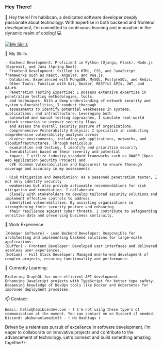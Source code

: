 ### Hey There!
👋 Hey there! I'm habibcan, a dedicated software developer deeply passionate about technology. With expertise in both backend and frontend development, I'm committed to continuous learning and innovation in the dynamic realm of coding! 💻

[![My Skills](https://skillicons.dev/icons?i=js,html,css,go,php,py,nodejs,java,css,c)](https://skillicons.dev)

🚀 My Skills 

    · Backend Development: Proficient in Python (Django, Flask), Node.js (Express), and Java (Spring Boot).
    · Frontend Development: Skilled in HTML, CSS, and JavaScript frameworks such as React, Angular, and Vue.js.
    · Databases: Experienced with MongoDB, MySQL, PostgreSQL, and Redis.
    · Other Tools: Familiar with Git, Docker, RESTful APIs, JWT, and OAuth.
    · Penetration Testing Expertise: I possess extensive expertise in penetration testing methodologies, tools,
      and techniques. With a deep understanding of network security and system vulnerabilities, I conduct thorough
      assessments to identify potential weaknesses in systems, applications, and infrastructure. Leveraging both
      automated and manual testing approaches, I simulate real-world attack scenarios to uncover security flaws
      and assess the overall security posture of organizations.
    · Comprehensive Vulnerability Analysis: I specialize in conducting comprehensive vulnerability analyses across
      diverse environments, including web applications, networks, and cloudinfrastructures. Through meticulous
      examination and testing, I identify and prioritize security vulnerabilities based on their severity and potential
      impact. I utilize industry-standard frameworks such as OWASP (Open Web Application Security Project) and
      CVE (Common Vulnerabilities and Exposures) to ensure thorough coverage and accuracy in my assessments.

    · Risk Mitigation and Remediation: As a seasoned penetration tester, I not only identify security
      weaknesses but also provide actionable recommendations for risk mitigation and remediation. I collaborate
      closely with stakeholders to develop tailored security solutions and implement effective controls to address
      identified vulnerabilities. By assisting organizations in strengthening their security posture and enhancing
      their resilience against cyber threats, I contribute to safeguarding sensitive data and preserving business continuity.
    
💼 Work Experience:

    [XHanger Software] - Lead Backend Developer: Responsible for architecting and implementing backend solutions for large-scale applications.
    [Buffer] - Frontend Developer: Developed user interfaces and delivered seamless user experiences.
    [Notion] - Full Stack Developer: Managed end-to-end development of complex projects, ensuring functionality and performance.

🌱 Currently Learning:

    Exploring GraphQL for more efficient API development.
    Enhancing JavaScript projects with TypeScript for better type safety.
    Deepening knowledge of DevOps tools like Docker and Kubernetes for improved deployment processes.

📫 Contact:

    Email: hello@habibcandev.com - ( I'm not using these type's of communication at the moment. You can contact me on Discord if needed.
    Discord: abibenanlamadim33 - ( No Hashtags )

Driven by a relentless pursuit of excellence in software development, I'm eager to collaborate on innovative projects and contribute to the advancement of technology. Let's connect and build something amazing together!✨
